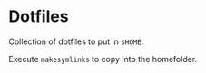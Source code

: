 # Dotfiles
Collection of dotfiles to put in `$HOME`.

Execute `makesymlinks` to copy into the homefolder.
